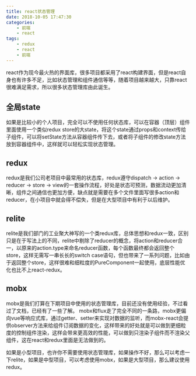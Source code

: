 ```yaml
---
title: react状态管理
date: 2018-10-05 17:47:30
categories:
    - 前端
    - react
tags:
    - redux
    - react
    - 前端
---
```

react作为现今最火热的界面库，很多项目都采用了react构建界面，但是react自身也有许多不足，比如状态管理和组件通信等等，随着项目越来越大，只靠react很难满足需求，所以很多状态管理库由此诞生。

## 全局state
如果是比较小的个人项目，完全可以不使用任何状态库，可以在容器（顶层）组件里面使用一个类似redux store的大state，将这个state通过props和context传给子组件，可以将setState方法从容器组件传下去，或者将子组件的修改state方法放到容器组件中，这样就可以轻松实现状态管理。

## redux
redux是我们公司老项目中最常用的状态库，redux遵守dispatch -> action -> reducer -> store -> view的一套操作流程，好处是状态可预测，数据流动更加清晰，组件之间通信也更加方便，缺点就是需要在多个文件里面写很多action和reducer，在小项目中就会得不偿失，但是在大型项目中有利于以后维护。

## relite
relite是我们部门的工业聚大神写的一个类redux库，总体思想和redux一致，区别只是在于写法上的不同，relite中剔除了reducer的概念，将action和reducer合一，以原来的action.type来命名reducer函数，每个函数最终都会返回整个store，这样无需写一串长长的switch case语句，但也带来了一系列问题，比如由于返回整个store，这样很难和细粒度的PureComponent一起使用，底层性能优化也比不上react-redux。

## mobx
mobx是我们打算在下期项目中使用的状态管理库，目前还没有使用经验，不过看过了文档，已经有了一些了解。
mobx和flux走了完全不同的一条路，mobx更偏向vue等响应式库，通过getter、setter来实现对数据的监听，而mobx-react会提供observer方法来给组件订阅数据的变化，这样带来的好处就是可以做到更细粒度的控制组件渲染，这样会带来更高效的性能，可以做到只渲染子组件而不渲染父组件，这在react和redux里面是无法做到的。

如果是小型项目，也许你不需要使用状态管理库，如果操作不好，那么可以考虑一下relite，如果是中型项目，可以考虑使用mobx，如果是大型项目，那么建议使用redux。

